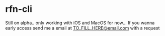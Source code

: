 # rfn-cli

Still on alpha.. only working with iOS and MacOS for now... 
If you wanna early access send me a email at <TO_FILL_HERE@email.com> with a request
